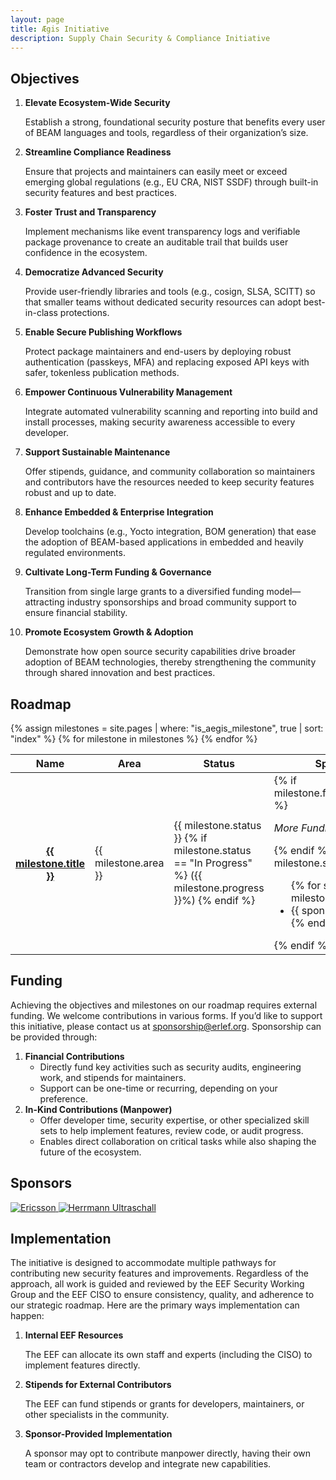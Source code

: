 ```yaml
---
layout: page
title: Ægis Initiative
description: Supply Chain Security & Compliance Initiative
---
```


## Objectives

1. **Elevate Ecosystem-Wide Security**
    
    Establish a strong, foundational security posture that benefits every user
    of BEAM languages and tools, regardless of their organization’s size.
    
2. **Streamline Compliance Readiness**
    
    Ensure that projects and maintainers can easily meet or exceed emerging
    global regulations (e.g., EU CRA, NIST SSDF) through built-in security
    features and best practices.
    
3. **Foster Trust and Transparency**
    
    Implement mechanisms like event transparency logs and verifiable package
    provenance to create an auditable trail that builds user confidence in the
    ecosystem.
    
4. **Democratize Advanced Security**
    
    Provide user-friendly libraries and tools (e.g., cosign, SLSA, SCITT) so
    that smaller teams without dedicated security resources can adopt
    best-in-class protections.
    
5. **Enable Secure Publishing Workflows**
    
    Protect package maintainers and end-users by deploying robust authentication
    (passkeys, MFA) and replacing exposed API keys with safer, tokenless
    publication methods.
    
6. **Empower Continuous Vulnerability Management**
    
    Integrate automated vulnerability scanning and reporting into build and
    install processes, making security awareness accessible to every developer.
    
7. **Support Sustainable Maintenance**
    
    Offer stipends, guidance, and community collaboration so maintainers and
    contributors have the resources needed to keep security features robust and
    up to date.
    
8. **Enhance Embedded & Enterprise Integration**
    
    Develop toolchains (e.g., Yocto integration, BOM generation) that ease the
    adoption of BEAM-based applications in embedded and heavily regulated
    environments.
    
9. **Cultivate Long-Term Funding & Governance**
    
    Transition from single large grants to a diversified funding
    model—attracting industry sponsorships and broad community support to ensure
    financial stability.
    
10. **Promote Ecosystem Growth & Adoption**
    
    Demonstrate how open source security capabilities drive broader adoption of
    BEAM technologies, thereby strengthening the community through shared
    innovation and best practices.

## Roadmap

<div class="table-responsive">
  <table class="table table-striped table-bordered">
    <thead class="thead-dark">
      <tr>
        <th scope="col">Name</th>
        <th scope="col">Area</th>
        <th scope="col">Status</th>
        <th scope="col">Sponsors</th>
      </tr>
    </thead>
    <tbody>
      {% assign milestones = site.pages | where: "is_aegis_milestone", true | sort: "index" %}
      {% for milestone in milestones %}
        <tr>
          <th scope="row">
            <a href="{{ milestone.url }}">
              {{ milestone.title }}
            </a>
          </th>
          <td>{{ milestone.area }}</td>
          <td>
            {{ milestone.status }}
            {% if milestone.status == "In Progress" %}
              ({{ milestone.progress }}%)
            {% endif %}
          </td>
          <td>
            {% if milestone.funding_required %}
              <p>
                <em>More Funding Required</em>
              </p>
            {% endif %}
            {% if milestone.sponsors %}
              <ul class="randomize-order">
                {% for sponsor in milestone.sponsors %}
                  <li>
                    {{ sponsor }}
                  </li>
                {% endfor %}
              </ul>
            {% endif %}
          </td>
        </tr>
      {% endfor %}
    </tbody>
  </table>
</div>

## Funding

Achieving the objectives and milestones on our roadmap requires external
funding. We welcome contributions in various forms. If you’d like to support
this initiative, please contact us at [sponsorship@erlef.org](mailto:sponsorship@erlef.org).
Sponsorship can be provided through:

1. **Financial Contributions**
    - Directly fund key activities such as security audits, engineering work,
      and stipends for maintainers.
    - Support can be one-time or recurring, depending on your preference.
2. **In-Kind Contributions (Manpower)**
    - Offer developer time, security expertise, or other specialized skill sets
      to help implement features, review code, or audit progress.
    - Enables direct collaboration on critical tasks while also shaping the
      future of the ecosystem.

## Sponsors

<div class="sponsors randomize-order mb-5">
  <a href="https://www.ericsson.com/">
    <img src="/assets/aegis/sponsors/ericsson.svg" alt="Ericsson" />
  </a>
  <a href="https://www.herrmannultraschall.com/">
    <img src="/assets/aegis/sponsors/herrmann-ultraschall.svg" alt="Herrmann Ultraschall" />
  </a>
</div>


## Implementation

The initiative is designed to accommodate multiple pathways for contributing new
security features and improvements. Regardless of the approach, all work is
guided and reviewed by the EEF Security Working Group and the EEF CISO to ensure
consistency, quality, and adherence to our strategic roadmap. Here are the
primary ways implementation can happen:

1. **Internal EEF Resources**
    
    The EEF can allocate its own staff and experts (including the CISO) to
    implement features directly.
    
2. **Stipends for External Contributors**
    
    The EEF can fund stipends or grants for developers, maintainers, or other
    specialists in the community.
    
3. **Sponsor-Provided Implementation**
    
    A sponsor may opt to contribute manpower directly, having their own team or
    contractors develop and integrate new capabilities.
